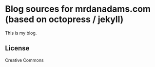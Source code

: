 # Blog sources for mrdanadams.com (based on octopress / jekyll)

This is my blog.

## License

Creative Commons
